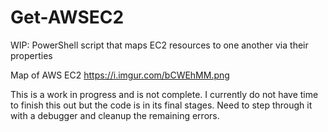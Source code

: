 # Get-AWSEC2
WIP: PowerShell script that maps EC2 resources to one another via their properties

Map of AWS EC2
https://i.imgur.com/bCWEhMM.png

This is a work in progress and is not complete. I currently do not have time to finish this out but the code is in its final stages. Need to step through it with a debugger and cleanup the remaining errors.
